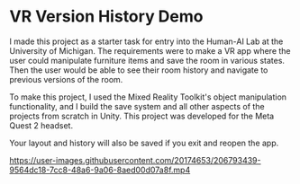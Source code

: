 # VR Version History Demo

I made this project as a starter task for entry into the Human-AI Lab at the University of Michigan. 
The requirements were to make a VR app where the user could manipulate furniture items and save the room in various states.
Then the user would be able to see their room history and navigate to previous versions of the room. 

To make this project, I used the Mixed Reality Toolkit's object manipulation functionality, and I build the save system
and all other aspects of the projects from scratch in Unity. This project was developed for the Meta Quest 2 headset.   

Your layout and history will also be saved if you exit and reopen the app.

https://user-images.githubusercontent.com/20174653/206793439-9564dc18-7cc8-48a6-9a06-8aed00d07a8f.mp4

